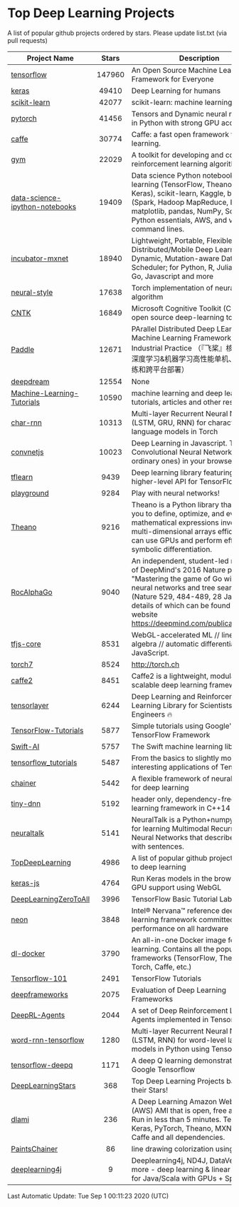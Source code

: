 # Top Deep Learning Projects
A list of popular github projects ordered by stars.
Please update list.txt (via pull requests)

|Project Name| Stars | Description |
| ---------- |:-----:| ----------- |
| [tensorflow](https://github.com/tensorflow/tensorflow) | 147960 | An Open Source Machine Learning Framework for Everyone |
| [keras](https://github.com/keras-team/keras) | 49410 | Deep Learning for humans |
| [scikit-learn](https://github.com/scikit-learn/scikit-learn) | 42077 | scikit-learn: machine learning in Python |
| [pytorch](https://github.com/pytorch/pytorch) | 41456 | Tensors and Dynamic neural networks in Python with strong GPU acceleration |
| [caffe](https://github.com/BVLC/caffe) | 30774 | Caffe: a fast open framework for deep learning. |
| [gym](https://github.com/openai/gym) | 22029 | A toolkit for developing and comparing reinforcement learning algorithms. |
| [data-science-ipython-notebooks](https://github.com/donnemartin/data-science-ipython-notebooks) | 19409 | Data science Python notebooks: Deep learning (TensorFlow, Theano, Caffe, Keras), scikit-learn, Kaggle, big data (Spark, Hadoop MapReduce, HDFS), matplotlib, pandas, NumPy, SciPy, Python essentials, AWS, and various command lines. |
| [incubator-mxnet](https://github.com/apache/incubator-mxnet) | 18940 | Lightweight, Portable, Flexible Distributed/Mobile Deep Learning with Dynamic, Mutation-aware Dataflow Dep Scheduler; for Python, R, Julia, Scala, Go, Javascript and more |
| [neural-style](https://github.com/jcjohnson/neural-style) | 17638 | Torch implementation of neural style algorithm |
| [CNTK](https://github.com/microsoft/CNTK) | 16849 | Microsoft Cognitive Toolkit (CNTK), an open source deep-learning toolkit |
| [Paddle](https://github.com/PaddlePaddle/Paddle) | 12671 | PArallel Distributed Deep LEarning: Machine Learning Framework from Industrial Practice （『飞桨』核心框架，深度学习&机器学习高性能单机、分布式训练和跨平台部署） |
| [deepdream](https://github.com/google/deepdream) | 12554 | None |
| [Machine-Learning-Tutorials](https://github.com/ujjwalkarn/Machine-Learning-Tutorials) | 10590 | machine learning and deep learning tutorials, articles and other resources  |
| [char-rnn](https://github.com/karpathy/char-rnn) | 10313 | Multi-layer Recurrent Neural Networks (LSTM, GRU, RNN) for character-level language models in Torch |
| [convnetjs](https://github.com/karpathy/convnetjs) | 10023 | Deep Learning in Javascript. Train Convolutional Neural Networks (or ordinary ones) in your browser. |
| [tflearn](https://github.com/tflearn/tflearn) | 9439 | Deep learning library featuring a higher-level API for TensorFlow. |
| [playground](https://github.com/tensorflow/playground) | 9284 | Play with neural networks! |
| [Theano](https://github.com/Theano/Theano) | 9216 | Theano is a Python library that allows you to define, optimize, and evaluate mathematical expressions involving multi-dimensional arrays efficiently. It can use GPUs and perform efficient symbolic differentiation. |
| [RocAlphaGo](https://github.com/Rochester-NRT/RocAlphaGo) | 9040 | An independent, student-led replication of DeepMind's 2016 Nature publication, "Mastering the game of Go with deep neural networks and tree search" (Nature 529, 484-489, 28 Jan 2016), details of which can be found on their website https://deepmind.com/publications.html. |
| [tfjs-core](https://github.com/tensorflow/tfjs-core) | 8531 | WebGL-accelerated ML // linear algebra // automatic differentiation for JavaScript. |
| [torch7](https://github.com/torch/torch7) | 8524 | http://torch.ch |
| [caffe2](https://github.com/facebookarchive/caffe2) | 8451 | Caffe2 is a lightweight, modular, and scalable deep learning framework. |
| [tensorlayer](https://github.com/tensorlayer/tensorlayer) | 6244 | Deep Learning and Reinforcement Learning Library for Scientists and Engineers 🔥 |
| [TensorFlow-Tutorials](https://github.com/nlintz/TensorFlow-Tutorials) | 5877 | Simple tutorials using Google's TensorFlow Framework |
| [Swift-AI](https://github.com/Swift-AI/Swift-AI) | 5757 | The Swift machine learning library. |
| [tensorflow_tutorials](https://github.com/pkmital/tensorflow_tutorials) | 5487 | From the basics to slightly more interesting applications of Tensorflow |
| [chainer](https://github.com/chainer/chainer) | 5442 | A flexible framework of neural networks for deep learning |
| [tiny-dnn](https://github.com/tiny-dnn/tiny-dnn) | 5192 | header only, dependency-free deep learning framework in C++14 |
| [neuraltalk](https://github.com/karpathy/neuraltalk) | 5141 | NeuralTalk is a Python+numpy project for learning Multimodal Recurrent Neural Networks that describe images with sentences. |
| [TopDeepLearning](https://github.com/aymericdamien/TopDeepLearning) | 4986 | A list of popular github projects related to deep learning |
| [keras-js](https://github.com/transcranial/keras-js) | 4764 | Run Keras models in the browser, with GPU support using WebGL |
| [DeepLearningZeroToAll](https://github.com/hunkim/DeepLearningZeroToAll) | 3996 | TensorFlow Basic Tutorial Labs |
| [neon](https://github.com/NervanaSystems/neon) | 3848 | Intel® Nervana™ reference deep learning framework committed to best performance on all hardware |
| [dl-docker](https://github.com/floydhub/dl-docker) | 3790 | An all-in-one Docker image for deep learning. Contains all the popular DL frameworks (TensorFlow, Theano, Torch, Caffe, etc.) |
| [Tensorflow-101](https://github.com/sjchoi86/Tensorflow-101) | 2491 | TensorFlow Tutorials |
| [deepframeworks](https://github.com/zer0n/deepframeworks) | 2075 | Evaluation of Deep Learning Frameworks |
| [DeepRL-Agents](https://github.com/awjuliani/DeepRL-Agents) | 2044 | A set of Deep Reinforcement Learning Agents implemented in Tensorflow. |
| [word-rnn-tensorflow](https://github.com/hunkim/word-rnn-tensorflow) | 1280 | Multi-layer Recurrent Neural Networks (LSTM, RNN) for word-level language models in Python using TensorFlow. |
| [tensorflow-deepq](https://github.com/siemanko/tensorflow-deepq) | 1171 | A deep Q learning demonstration using Google Tensorflow |
| [DeepLearningStars](https://github.com/hunkim/DeepLearningStars) | 368 | Top Deep Learning Projects based on their Stars! |
| [dlami](https://github.com/ritchieng/dlami) | 236 | A Deep Learning Amazon Web Service (AWS) AMI that is open, free and works. Run in less than 5 minutes. TensorFlow, Keras, PyTorch, Theano, MXNet, CNTK, Caffe and all dependencies. |
| [PaintsChainer](https://github.com/taizan/PaintsChainer) | 86 | line drawing colorization using chainer |
| [deeplearning4j](https://github.com/deeplearning4j/deeplearning4j) | 9 | Deeplearning4j, ND4J, DataVec and more - deep learning & linear algebra for Java/Scala with GPUs + Spark |

Last Automatic Update: Tue Sep  1 00:11:23 2020 (UTC)
